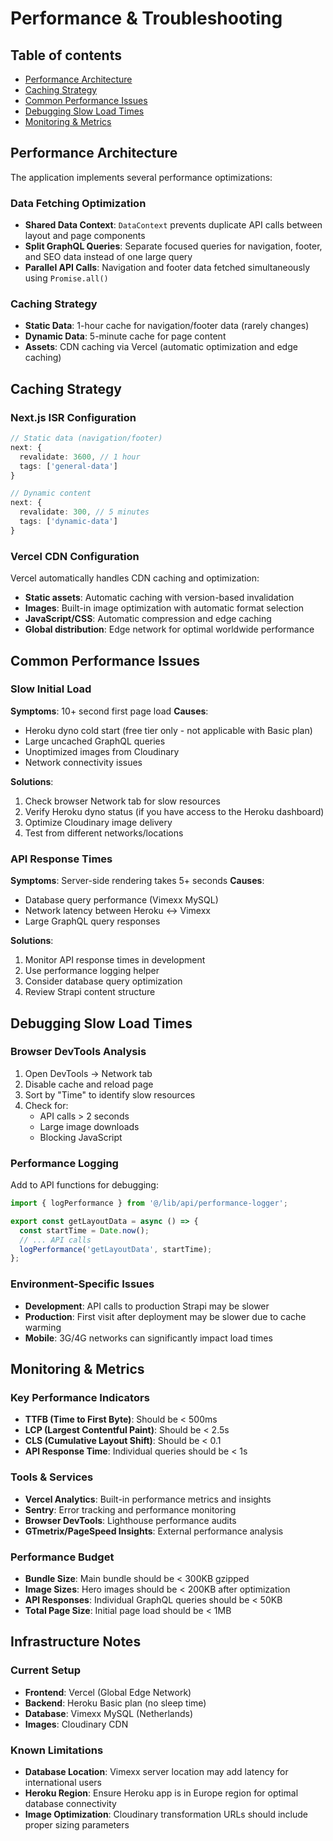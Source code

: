 # Performance & Troubleshooting

## Table of contents

- [Performance Architecture](#performance-architecture)
- [Caching Strategy](#caching-strategy)
- [Common Performance Issues](#common-performance-issues)
- [Debugging Slow Load Times](#debugging-slow-load-times)
- [Monitoring & Metrics](#monitoring--metrics)

## Performance Architecture

The application implements several performance optimizations:

### Data Fetching Optimization

- **Shared Data Context**: `DataContext` prevents duplicate API calls between layout and page components
- **Split GraphQL Queries**: Separate focused queries for navigation, footer, and SEO data instead of one large query
- **Parallel API Calls**: Navigation and footer data fetched simultaneously using `Promise.all()`

### Caching Strategy

- **Static Data**: 1-hour cache for navigation/footer data (rarely changes)
- **Dynamic Data**: 5-minute cache for page content
- **Assets**: CDN caching via Vercel (automatic optimization and edge caching)

## Caching Strategy

### Next.js ISR Configuration

```typescript
// Static data (navigation/footer)
next: {
  revalidate: 3600, // 1 hour
  tags: ['general-data']
}

// Dynamic content
next: {
  revalidate: 300, // 5 minutes
  tags: ['dynamic-data']
}
```

### Vercel CDN Configuration

Vercel automatically handles CDN caching and optimization:

- **Static assets**: Automatic caching with version-based invalidation
- **Images**: Built-in image optimization with automatic format selection
- **JavaScript/CSS**: Automatic compression and edge caching
- **Global distribution**: Edge network for optimal worldwide performance

## Common Performance Issues

### Slow Initial Load

**Symptoms**: 10+ second first page load
**Causes**:

- Heroku dyno cold start (free tier only - not applicable with Basic plan)
- Large uncached GraphQL queries
- Unoptimized images from Cloudinary
- Network connectivity issues

**Solutions**:

1. Check browser Network tab for slow resources
2. Verify Heroku dyno status (if you have access to the Heroku dashboard)
3. Optimize Cloudinary image delivery
4. Test from different networks/locations

### API Response Times

**Symptoms**: Server-side rendering takes 5+ seconds
**Causes**:

- Database query performance (Vimexx MySQL)
- Network latency between Heroku ↔ Vimexx
- Large GraphQL query responses

**Solutions**:

1. Monitor API response times in development
2. Use performance logging helper
3. Consider database query optimization
4. Review Strapi content structure

## Debugging Slow Load Times

### Browser DevTools Analysis

1. Open DevTools → Network tab
2. Disable cache and reload page
3. Sort by "Time" to identify slow resources
4. Check for:
   - API calls > 2 seconds
   - Large image downloads
   - Blocking JavaScript

### Performance Logging

Add to API functions for debugging:

```typescript
import { logPerformance } from '@/lib/api/performance-logger';

export const getLayoutData = async () => {
  const startTime = Date.now();
  // ... API calls
  logPerformance('getLayoutData', startTime);
};
```

### Environment-Specific Issues

- **Development**: API calls to production Strapi may be slower
- **Production**: First visit after deployment may be slower due to cache warming
- **Mobile**: 3G/4G networks can significantly impact load times

## Monitoring & Metrics

### Key Performance Indicators

- **TTFB (Time to First Byte)**: Should be < 500ms
- **LCP (Largest Contentful Paint)**: Should be < 2.5s
- **CLS (Cumulative Layout Shift)**: Should be < 0.1
- **API Response Time**: Individual queries should be < 1s

### Tools & Services

- **Vercel Analytics**: Built-in performance metrics and insights
- **Sentry**: Error tracking and performance monitoring
- **Browser DevTools**: Lighthouse performance audits
- **GTmetrix/PageSpeed Insights**: External performance analysis

### Performance Budget

- **Bundle Size**: Main bundle should be < 300KB gzipped
- **Image Sizes**: Hero images should be < 200KB after optimization
- **API Responses**: Individual GraphQL queries should be < 50KB
- **Total Page Size**: Initial page load should be < 1MB

## Infrastructure Notes

### Current Setup

- **Frontend**: Vercel (Global Edge Network)
- **Backend**: Heroku Basic plan (no sleep time)
- **Database**: Vimexx MySQL (Netherlands)
- **Images**: Cloudinary CDN

### Known Limitations

- **Database Location**: Vimexx server location may add latency for international users
- **Heroku Region**: Ensure Heroku app is in Europe region for optimal database connectivity
- **Image Optimization**: Cloudinary transformation URLs should include proper sizing parameters
